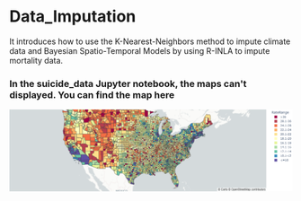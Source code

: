 # Data_Imputation
It introduces how to use the K-Nearest-Neighbors method to impute climate data and Bayesian Spatio-Temporal Models by using R-INLA to impute mortality data.

###  In the suicide_data Jupyter notebook, the maps can't displayed. You can find the map here
![Alt text](https://github.com/Wenhuan2516/Data_Imputation/blob/main/map_after_imputation.png?raw=true "Map after imputation")


